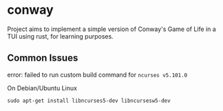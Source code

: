 # conway

Project aims to implement a simple version of Conway's Game of Life in a TUI using rust, for learning purposes.

## Common Issues

error: failed to run custom build command for `ncurses v5.101.0`

On Debian/Ubuntu Linux

`sudo apt-get install libncurses5-dev libncursesw5-dev`
